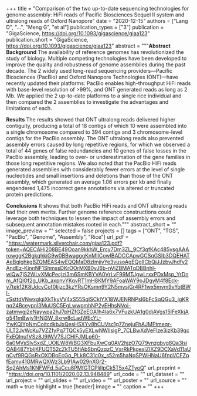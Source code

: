 +++
title = "Comparison of the two up-to-date sequencing technologies for genome assembly: HiFi reads of Pacific Biosciences Sequel II system and ultralong reads of Oxford Nanopore"
date = "2020-12-15"
authors = ["Lang D", "...", "Meng G", "et al"]
publication_types = ["3"]
publication = "GigaScience, https://doi.org/10.1093/gigascience/giaa123"
publication_short = "GigaScience, https://doi.org/10.1093/gigascience/giaa123"
abstract = """**Abstract**
**Background**
The availability of reference genomes has revolutionized the study of biology. Multiple competing technologies have been developed to improve the quality and robustness of genome assemblies during the past decade. The 2 widely used long-read sequencing providers—Pacific Biosciences (PacBio) and Oxford Nanopore Technologies (ONT)—have recently updated their platforms: PacBio enables high-throughput HiFi reads with base-level resolution of >99%, and ONT generated reads as long as 2 Mb. We applied the 2 up-to-date platforms to a single rice individual and then compared the 2 assemblies to investigate the advantages and limitations of each.

**Results**
The results showed that ONT ultralong reads delivered higher contiguity, producing a total of 18 contigs of which 10 were assembled into a single chromosome compared to 394 contigs and 3 chromosome-level contigs for the PacBio assembly. The ONT ultralong reads also prevented assembly errors caused by long repetitive regions, for which we observed a total of 44 genes of false redundancies and 10 genes of false losses in the PacBio assembly, leading to over- or underestimation of the gene families in those long repetitive regions. We also noted that the PacBio HiFi reads generated assemblies with considerably fewer errors at the level of single nucleotides and small insertions and deletions than those of the ONT assembly, which generated an average 1.06 errors per kb and finally engendered 1,475 incorrect gene annotations via altered or truncated protein predictions.

**Conclusions**
It shows that both PacBio HiFi reads and ONT ultralong reads had their own merits. Further genome reference constructions could leverage both techniques to lessen the impact of assembly errors and subsequent annotation mistakes rooted in each."""
abstract_short = ""
image_preview = ""
selected = false
projects = []
tags = ["ONT", "TGS", "PacBio", "Genome", "Assembly", "Rice"]
url_pdf = "https://watermark.silverchair.com/giaa123.pdf?token=AQECAHi208BE49Ooan9kkhW_Ercy7Dm3ZL_9Cf3qfKAc485ysgAAArowggK2BgkqhkiG9w0BBwagggKnMIICowIBADCCApwGCSqGSIb3DQEHATAeBglghkgBZQMEAS4wEQQMaD8zImjiyYe3vusoAgEQgIICbQjJJzbvJhdfy2AndEz-KinnNF1ShmssDKrOOrMXB0vJ6b-nViZBMATqDBBnhl-wiQw7jS2WLvXMcPecjzi3m6SmKBYVA0VrLvF99MTJgwLrxxPDxMsp_YrDnm_AfQlOf2g_UKb_axpnvYKqvRT1mH8KMY9AFoaWAY9oJDgyM4f8Eck-y7tek12K8UdcvCof0Ijjzc3kzYRsOKsmn9Y2N5mysjGr4RF1wx5mvm9vYotBWl-zSsttdVNwxglgiXkTkyVV4xS55SqISCklYX18WJENRNPsI6bFcSqQGu3_jgKRnq24Bceypnl3MuUSC5EgLwwpmhNP2yEHhsNVoi-zatmwgj2eNaywpa2hJ7pHZfGZeEOA1h4la6x7VFuzkUA1g0djAVgs15IFeXkjAo541mBwjv1HNj3W_8xrw8cLadWEcYL-YwKQlYpNmCoitcdkbJxQesHSXYv8hCUVsc1g7ZnejuFhAJMFtmeqr-ULT2JvWcKu7VZZfyPq7TQCk5yEXLwNWlIsigP_7CLBwXdVeFlze3izKb39qcFxEQInu1VSz8J9IWV7SJCHlFJMLp60-6a0MVsSIvSxdZ_UOILW8WBG3XFbuXwCg0AV2hjzO7Q79vnzgbvg8Qa3lsiQAB487YbljKFUQT52cZkTU5fiAbSbnQzqzC_VxrRkPkgexIZIXZ9DCXaVd11aUnCyf9RQGsRxOXDBpEcGq_PLk8C31c0x_s52m5haNqSPWHNaU6fnpVCFZpfEamv41GMRwQXWz3Lb91Aw029nXGr2-Sq2AhMs1KNFWFd_5aCcu8PMfGTCPljIlpCk5T5x4ZTyoQ"
url_preprint = "https://doi.org/10.1101/2020.02.13.948489"
url_code = ""
url_dataset = ""
url_project = ""
url_slides = ""
url_video = ""
url_poster = ""
url_source = ""
math = true
highlight = true
[header]
image = ""
caption = ""
+++